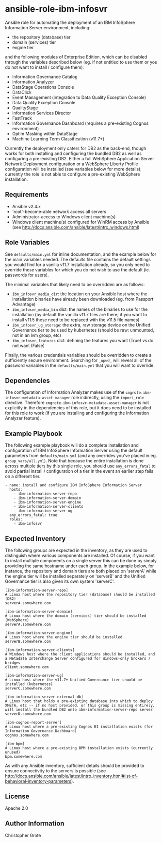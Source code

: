 # ansible-role-ibm-infosvr

Ansible role for automating the deployment of an IBM InfoSphere Information Server environment, including:

- the repository (database) tier
- domain (services) tier
- engine tier

and the following modules of Enterprise Edition, which can be disabled through the variables described below (eg. if not entitled to use them or you do not want to install / configure them):

- Information Governance Catalog
- Information Analyzer
- DataStage Operations Console
- DataClick
- Event Management (integration to Data Quality Exception Console)
- Data Quality Exception Console
- QualityStage
- Information Services Director
- FastTrack
- Information Governance Dashboard (requires a pre-existing Cognos environment)
- Optim Masking within DataStage
- Machine Learning Term Classification (v11.7+)

Currently the deployment only caters for DB2 as the back-end, though works for both installing and configuring the bundled DB2 as well as configuring a pre-existing DB2. Either a full WebSphere Application Server Network Deployment configuration or a WebSphere Liberty Profile configuration will be installed (see variables below for more details); currently the role is not able to configure a pre-existing WebSphere installation.

## Requirements

- Ansible v2.4.x
- 'root'-become-able network access all servers
- Administrator-access to Windows client machine(s)
- Windows client machine(s) configured for WinRM access by Ansible (see http://docs.ansible.com/ansible/latest/intro_windows.html)

## Role Variables

See `defaults/main.yml` for inline documentation, and the example below for the main variables needed. The defaults file contains the default settings you would find for a vanilla v11.7 installation already, so you only need to override those variables for which you do not wish to use the default (ie. passwords for users).

The minimal variables that likely need to be overridden are as follows:

- `ibm_infosvr_media_dir`: the location on your Ansible host where the installation binaries have already been downloaded (eg. from Passport Advantage)
- `ibm_infosvr_media_bin` dict: the names of the binaries to use for the installation (by default the vanilla v11.7 files are there; if you want to install v11.5 these need to be replaced with the v11.5 file names)
- `ibm_infosvr_ug_storage`: the extra, raw storage device on the Unified Governance tier to be used by kubernetes (should be raw: unmounted, not in an lvm group, etc)
- `ibm_infosvr_features` dict: defining the features you want (True) vs do not want (False)

Finally, the various credentials variables should be overridden to create a sufficiently secure environment.  Searching for `_upwd_` will reveal all of the password variables in the `defaults/main.yml` that you will want to override.

## Dependencies

The configuration of Information Analyzer makes use of the `cmgrote.ibm-infosvr-metadata-asset-manager` role indirectly, using the `import_role` directive.  Therefore `cmgrote.ibm-infosvr-metadata-asset-manager` is not explicitly in the dependencies of this role, but it does need to be installed for this role to work (if you are installing and configuring the Information Analyzer feature).

## Example Playbook

The following example playbook will do a complete installation and configuration of IBM InfoSphere Information Server using the default parameters from `defaults/main.yml` (and any overrides you've placed in eg. `group_vars/all.yml`). Note that because the entire installation is done across multiple tiers by this single role, you should use `any_errors_fatal` to avoid partial install / configuration of a tier in the event an earlier step fails on a different tier.

```
- name: install and configure IBM InfoSphere Information Server
  hosts:
    - ibm-information-server-repo
    - ibm-information-server-domain
    - ibm-information-server-engine
    - ibm-information-server-clients
    - ibm-information-server-ug
  any_errors_fatal: true
  roles:
    - ibm-infosvr
```

## Expected Inventory

The following groups are expected in the inventory, as they are used to distinguish where various components are installed. Of course, if you want to install multiple components on a single server this can be done by simply providing the same hostname under each group. In the example below, for instance, the repository and domain tiers are both placed on 'serverA' while the engine tier will be installed separately on 'serverB' and the Unified Governance tier is also given its own system 'serverC'.

```
[ibm-information-server-repo]
# Linux host where the repository tier (database) should be installed (DB2)
serverA.somewhere.com

[ibm-information-server-domain]
# Linux host where the domain (services) tier should be installed (WebSphere)
serverA.somewhere.com

[ibm-information-server-engine]
# Linux host where the engine tier should be installed
serverB.somewhere.com

[ibm-information-server-clients]
# Windows host where the client applications should be installed, and a Metadata Interchange Server configured for Windows-only brokers / bridges
client.somewhere.com

[ibm-information-server-ug]
# Linux host where the v11.7+ Unified Governance tier shuold be installed (kubernetes)
serverC.somewhere.com

[ibm-information-server-external-db]
# Linux host that holds a pre-existing database into which to deploy XMETA, etc -- if no host provided, or this group is missing entirely, will install the bundled DB2 onto ibm-information-server-repo server
serverD.somewhere.com

[ibm-cognos-report-server]
# Linux host where a pre-existing Cognos BI installation exists (for Information Governance Dashboard)
cognos.somewhere.com

[ibm-bpm]
# Linux host where a pre-existing BPM installation exists (currently unused)
bpm.somewhere.com
```

As with any Ansible inventory, sufficient details should be provided to ensure connectivity to the servers is possible (see http://docs.ansible.com/ansible/latest/intro_inventory.html#list-of-behavioral-inventory-parameters).

## License

Apache 2.0

## Author Information

Christopher Grote
